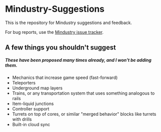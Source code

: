 # Mindustry-Suggestions
This is the repository for Mindustry suggestions and feedback. 

For bug reports, use the [Mindustry issue tracker](https://github.com/Anuken/Mindustry/issues/new/choose).

## A few things you shouldn't suggest
##### These have been proposed many times already, and I won't be adding them.

- Mechanics that increase game speed (fast-forward)
- Teleporters
- Underground map layers
- Trains, or any transportation system that uses something analogous to rails
- Item-liquid junctions
- Controller support
- Turrets on top of cores, or similar "merged behavior" blocks like turrets with drills
- Built-in cloud sync
